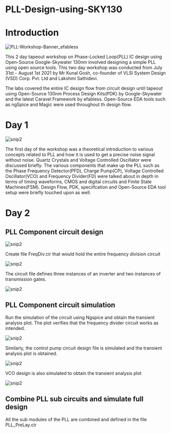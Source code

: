 # PLL-Design-using-SKY130

# Introduction

![PLL-Workshop-Banner_efabless](https://user-images.githubusercontent.com/22279620/127746035-1e97e877-5d3e-4bbd-a08c-e5131de5c384.png)

This 2 day tapeout workshop on Phase-Locked Loop(PLL) IC design using Open-Source Google-Skywater 130nm involved designing
a simple PLL using open source tools. This two day workshop was conducted from July 31st - August 1st 2021 by Mr Kunal Gosh, co-founder
of VLSI System Design (VSD) Corp. Pvt. Ltd and Lakshmi Sathidevi.

The labs covered the entire IC design flow from circuit design until tapeout using Open-Source 130nm Process Design Kits(PDK) by Google-Skywater and the latest Caravel Framework by efabless. Open-Source EDA tools such as ngSpice and Magic were used throughout th design flow.

# Day 1

![snip2](https://user-images.githubusercontent.com/22279620/127747417-d6453d93-e0ea-432d-a3bd-f8a44e7c651f.PNG)


The first day of the workshop was a theoretical introduction to various concepts related to PLL and how it is used to get a precise noise signal without noise. Quartz Crystals and Voltage Controlled Oscillator were discussed briefly. The various components that make up the PLL such as the Phase Frequency Detector(PFD), Charge Pump(CP), Voltage Controlled Oscillator(VCO) and Frequency Divider(FD) were talked about in depth in terms of timing waveforms, CMOS and digital circuits and Finite State Machines(FSM). Design Flow, PDK, speciifcation and Open-Source EDA tool setup were briefly touched upon as well.

# Day 2

## PLL Component circuit design

![snip2](https://user-images.githubusercontent.com/22279620/127750060-b4499998-3560-464a-8b3d-47229c796a76.PNG)


Create file FreqDiv.cir that would hold the entire frequency division circuit

![snip2](https://user-images.githubusercontent.com/22279620/127750090-0edec457-a7f0-4e9d-8c48-104ca70527bf.PNG)

The circuit file defines three instances of an inverter and two instances of transmission gates.


![snip2](https://user-images.githubusercontent.com/22279620/127750153-837ea5ea-b3e2-469a-85fc-45bb84ec36b3.PNG)

## PLL Component circuit simulation

Run the simulation of the circuit using Ngspice and obtain the transient analysis plot. The plot verifies that the frequency divider circuit works as intended.

![snip2](https://user-images.githubusercontent.com/22279620/127750356-16d87549-3295-414c-8913-33c0f597b550.PNG)


Similarly, the control pump circuit design file is simulated and the transient analysis plot is obtained. 

![snip2](https://user-images.githubusercontent.com/22279620/127750496-0145d978-784f-4cdc-9ce2-6ea3a821920b.PNG)

VCO design is also simulated to obtain the transient analysis plot

![snip2](https://user-images.githubusercontent.com/22279620/127750569-8cd4e54b-1591-4ec6-a2f0-40ff99e206e3.PNG)


## Combine PLL sub circuits and simulate full design

All the sub modules of the PLL are combined and defined in the file PLL_PreLay.cir





